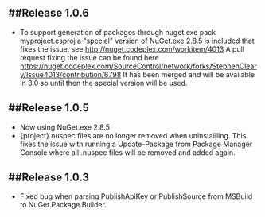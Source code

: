 ##Release 1.0.6
--------------------------------------------------
 + To support generation of packages through nuget.exe pack myproject.csproj a "special" version of 
   NuGet.exe 2.8.5 is included that fixes the issue. see http://nuget.codeplex.com/workitem/4013
   A pull request fixing the issue can be found here https://nuget.codeplex.com/SourceControl/network/forks/StephenCleary/Issue4013/contribution/6798
   It has been merged and will be available in 3.0 so until then the special version will be used.

##Release 1.0.5
--------------------------------------------------
 + Now using NuGet.exe 2.8.5
 + {project}.nuspec files are no longer removed when uninstallling. This fixes the issue with running a Update-Package from Package Manager Console where all .nuspec files will be removed and added again.


##Release 1.0.3
--------------------------------------------------
 + Fixed bug when parsing PublishApiKey or PublishSource from MSBuild to NuGet.Package.Builder.
 
 
